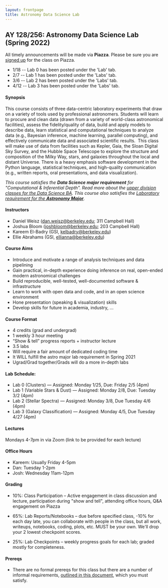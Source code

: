```yaml
---
layout: frontpage
title: Astronomy Data Science Lab
---
```


## AY 128/256: Astronomy Data Science Lab (Spring 2022)

<!--
<div class="alert alert-primary" role="alert">

Interested in taking this class? You should read the <a href="https://ucb-datalab.github.io/pages/prereq.html">Prereqs</a> page carefully to make sure you'll be a good fit.<br/>
</div>
-->

<div class="alert alert-info" role="alert">
 All timely announcements will be made via <b>Piazza</b>. Please be sure you are <a href="https://piazza.com/berkeley/spring2021/ay128256/home" alt="Piazza Homepage">signed up</a> for the class on Piazza.
</div>


<div class="alert alert-primary" role="alert">
<ul>
<li>1/18 -- Lab 0 has been posted under the 'Lab' tab.</li>
<li>2/7 -- Lab 1 has been posted under the 'Labs' tab.</li> 
<li>3/6 -- Lab 2 has been posted under the 'Labs' tab.</li>
<li>4/12 -- Lab 3 has been posted under the 'Labs' tab.</li> 
</ul>
</div>
<!--
<li>3/1 -- Lab 2 has been posted under the 'Labs' tab.</li> 
<li>3/29 -- Lab 3 has been posted under the 'Labs' tab.</li> 
</ul>
</div> -->

#### Synopsis

This course consists of three data-centric laboratory experiments that draw on a variety of tools used by professional astronomers. Students will learn to procure and clean data (drawn from a variety of world-class astronomical facilities), assess the fidelity/quality of data, build and apply models to describe data, learn statistical and computational techniques to analyze data (e.g., Bayesian inference, machine learning, parallel computing), and effectively communicate data and associated scientific results.  This class will make use of data from facilities such as Kepler, Gaia, the Sloan Digital Sky Survey, and the Hubble Space Telescope to explore the structure and composition of the Milky Way, stars, and galaxies throughout the local and distant Universe. There is a heavy emphasis software development in the Python language, statistical techniques, and high-quality communication (e.g., written reports, oral presentations, and data visualization). 


<i>This course satisfies the <b>Data Science major requirement</b> for "Computational & Inferential Depth". Read more about the <a href="https://data.berkeley.edu/degrees/data-science-ba/upper-division">upper division classes for the Data Science BA</a>. This course also satisfies the <a href="https://astro.berkeley.edu/programs/undergraduate-program/astrophysics-major">Laboratory requirement for the <b>Astronomy Major</b></a>.</i>

#### Instructors

* Daniel Weisz (dan.weisz@berkeley.edu; 311 Campbell Hall)
* Joshua Bloom (joshbloom@berkeley.edu; 203 Campbell Hall)
* Kareem El-Badry (GSI, kelbadry@berkeley.edu)
* Ellie Abrahams (GSI, ellianna@berkeley.edu)




#### Course Aims

* Introduce and motivate a range of analysis techniques and data pipelining
* Gain practical, in-depth experience doing inference on real, open-ended modern astronomical challenges
* Build reproducible, well-tested, well-documented software & infrastructure
* Learn to work with open data and code, and in an open science environment
* Hone presentation (speaking & visualization) skills
* Develop skills for future in academia, industry, ...


#### Course Format

* 4 credits (grad and undergrad)
* 1 weekly 3 hour meeting
* “Show & tell” progress reports + instructor lecture
* 3.5 labs
* Will require a fair amount of dedicated coding time
* It WILL fulfill the astro major lab requirement in Spring 2021
* Ugrad/Grad together/Grads will do a more in-depth labs 

#### Lab Schedule:

 * Lab 0 (Clusters) — Assigned: Monday 1/25, Due: Friday 2/5 (4pm)
 * Lab 1 (Variable Stars & Dust) — Assigned: Monday 2/8, Due: Tuesday 3/2 (4pm)
 * Lab 2 (Stellar Spectra) — Assigned: Monday 3/8, Due Tuesday 4/6 (4pm)
 * Lab 3 (Galaxy Classification) — Assigned: Monday 4/5, Due Tuesday 4/27 (4pm)
 

#### Lectures

Mondays 4-7pm in via Zoom (link to be provided for each lecture) 


#### Office Hours

* Kareem: Usually Friday 4-5pm <!-- Thurs 2–3 in 419 Campbell -->
* Dan: Tuesday 1-2pm <!-- Tue Noon–1pm in 355 Campbell -->
* Josh: Wednesday 11am-12pm <!--  Wed 4–5pm in 203 Campbell -->

#### Grading

 * 10%: Class Participation – Active engagement in class discussion and lecture, participation during "show and tell", attending office hours, Q&A engagement on Piazza
 
 * 65%: Lab Reports/Notebooks – due before specified class, -10% for each day late, you can collaborate with people in the class, but all work, writeups, notebooks, coding, plots, etc. MUST be your own. We'll drop your 2 lowest checkpoint scores.

 * 25%: Lab Checkpoints – weekly progress goals for each lab; graded mostly for completeness.


#### Prereqs

* There are no formal prereqs for this class but there are a number of informal requirements, [outlined in this document](https://ucb-datalab.github.io/pages/prereq.html), which you must satisfy.

